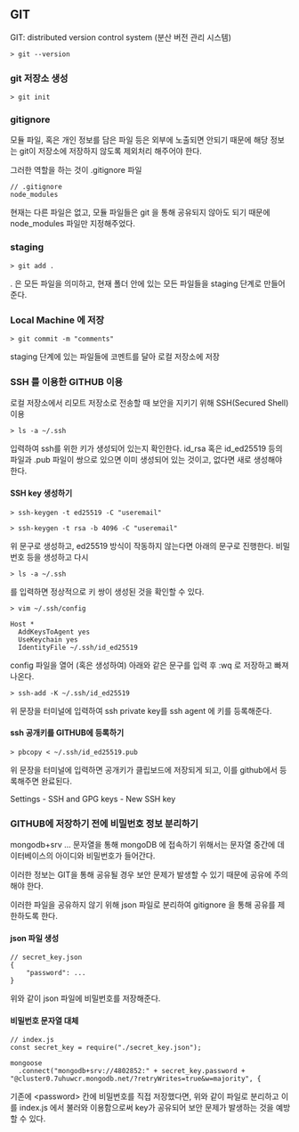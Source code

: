 ## GIT

GIT: distributed version control system (분산 버전 관리 시스템)

```
> git --version
```

### git 저장소 생성

```
> git init
```

### gitignore

모듈 파일, 혹은 개인 정보를 담은 파일 등은 외부에 노출되면 안되기 때문에 해당 정보는 git이 저장소에 저장하지 않도록 제외처리 해주어야 한다.

그러한 역할을 하는 것이 .gitignore 파일

```
// .gitignore
node_modules
```

현재는 다른 파일은 없고, 모듈 파일들은 git 을 통해 공유되지 않아도 되기 때문에 node_modules 파일만 지정해주었다.

### staging

```
> git add .
```

. 은 모든 파일을 의미하고, 현재 폴더 안에 있는 모든 파일들을 staging 단계로 만들어준다.

### Local Machine 에 저장

```
> git commit -m "comments"
```

staging 단계에 있는 파일들에 코멘트를 달아 로컬 저장소에 저장

### SSH 를 이용한 GITHUB 이용

로컬 저장소에서 리모트 저장소로 전송할 때 보안을 지키기 위해 SSH(Secured Shell) 이용

```
> ls -a ~/.ssh
```

입력하여 ssh를 위한 키가 생성되어 있는지 확인한다. id_rsa 혹은 id_ed25519 등의 파일과 .pub 파일이 쌍으로 있으면 이미 생성되어 있는 것이고, 없다면 새로 생성해야 한다.

#### SSH key 생성하기

```
> ssh-keygen -t ed25519 -C "useremail"

> ssh-keygen -t rsa -b 4096 -C "useremail"
```

위 문구로 생성하고, ed25519 방식이 작동하지 않는다면 아래의 문구로 진행한다. 비밀번호 등을 생성하고 다시

```
> ls -a ~/.ssh
```

를 입력하면 정상적으로 키 쌍이 생성된 것을 확인할 수 있다.

```
> vim ~/.ssh/config
```

```
Host *
  AddKeysToAgent yes
  UseKeychain yes
  IdentityFile ~/.ssh/id_ed25519
```

config 파일을 열어 (혹은 생성하여) 아래와 같은 문구를 입력 후 :wq 로 저장하고 빠져나온다.

```
> ssh-add -K ~/.ssh/id_ed25519
```

위 문장을 터미널에 입력하여 ssh private key를 ssh agent 에 키를 등록해준다.

#### ssh 공개키를 GITHUB에 등록하기

```
> pbcopy < ~/.ssh/id_ed25519.pub
```

위 문장을 터미널에 입력하면 공개키가 클립보드에 저장되게 되고, 이를 github에서 등록해주면 완료된다.

Settings - SSH and GPG keys - New SSH key

### GITHUB에 저장하기 전에 비밀번호 정보 분리하기

mongodb+srv ... 문자열을 통해 mongoDB 에 접속하기 위해서는 문자열 중간에 데이터베이스의 아이디와 비밀번호가 들어간다.

이러한 정보는 GIT을 통해 공유될 경우 보안 문제가 발생할 수 있기 때문에 공유에 주의해야 한다.

이러한 파일을 공유하지 않기 위해 json 파일로 분리하여 gitignore 을 통해 공유를 제한하도록 한다.

#### json 파일 생성

```
// secret_key.json
{
    "password": ...
}
```

위와 같이 json 파일에 비밀번호를 저장해준다.

#### 비밀번호 문자열 대체

```
// index.js
const secret_key = require("./secret_key.json");

mongoose
  .connect("mongodb+srv://4802852:" + secret_key.password + "@cluster0.7uhuwcr.mongodb.net/?retryWrites=true&w=majority", {
```

기존에 \<password> 칸에 비밀번호를 직접 저장했다면, 위와 같이 파일로 분리하고 이를 index.js 에서 불러와 이용함으로써 key가 공유되어 보안 문제가 발생하는 것을 예방할 수 있다.

